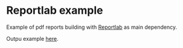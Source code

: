 # Reportlab example

Example of pdf reports building with [Reportlab](https://https://www.reportlab.com/) as main dependency.


Outpu example [here](https://https://github.com/EkoTunde/reportlab_example/blob/master/src/example.pdf).
